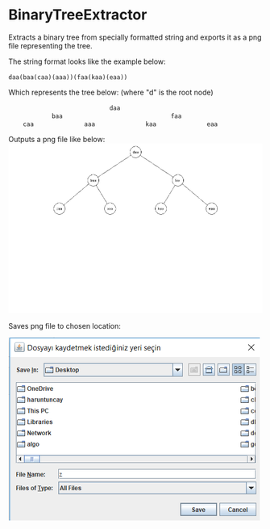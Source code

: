 # BinaryTreeExtractor
Extracts a binary tree from specially formatted string and exports it as a png file representing the tree.

The string format looks like the example below:

    daa(baa(caa)(aaa))(faa(kaa)(eaa))

Which represents the tree below: (where "d" is the root node)


                                daa                                                              
                baa                              faa                              
        caa              aaa              kaa              eaa       
        

Outputs a png file like below:
![png output](https://github.com/haruntuncay/BinaryTreeExtractor/blob/master/images/binaryAsPngImproved.png)

Saves png file to chosen location:

![file chooser](https://github.com/haruntuncay/BinaryTreeExtractor/blob/master/images/fileSaver.png)
